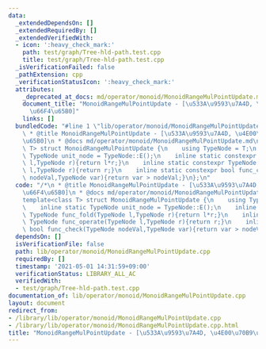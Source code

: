 ```yaml
---
data:
  _extendedDependsOn: []
  _extendedRequiredBy: []
  _extendedVerifiedWith:
  - icon: ':heavy_check_mark:'
    path: test/graph/Tree-hld-path.test.cpp
    title: test/graph/Tree-hld-path.test.cpp
  _isVerificationFailed: false
  _pathExtension: cpp
  _verificationStatusIcon: ':heavy_check_mark:'
  attributes:
    _deprecated_at_docs: md/operator/monoid/MonoidRangeMulPointUpdate.md
    document_title: "MonoidRangeMulPointUpdate - [\u533A\u9593\u7A4D, \u4E00\u70B9\
      \u66F4\u65B0]"
    links: []
  bundledCode: "#line 1 \"lib/operator/monoid/MonoidRangeMulPointUpdate.cpp\"\n/*\n\
    \ * @title MonoidRangeMulPointUpdate - [\u533A\u9593\u7A4D, \u4E00\u70B9\u66F4\
    \u65B0]\n * @docs md/operator/monoid/MonoidRangeMulPointUpdate.md\n */\ntemplate<class\
    \ T> struct MonoidRangeMulPointUpdate {\n    using TypeNode = T;\n    inline static\
    \ TypeNode unit_node = TypeNode::E();\n    inline static constexpr TypeNode func_fold(TypeNode\
    \ l,TypeNode r){return l*r;}\n    inline static constexpr TypeNode func_operate(TypeNode\
    \ l,TypeNode r){return r;}\n    inline static constexpr bool func_check(TypeNode\
    \ nodeVal,TypeNode var){return var > nodeVal;}\n};\n"
  code: "/*\n * @title MonoidRangeMulPointUpdate - [\u533A\u9593\u7A4D, \u4E00\u70B9\
    \u66F4\u65B0]\n * @docs md/operator/monoid/MonoidRangeMulPointUpdate.md\n */\n\
    template<class T> struct MonoidRangeMulPointUpdate {\n    using TypeNode = T;\n\
    \    inline static TypeNode unit_node = TypeNode::E();\n    inline static constexpr\
    \ TypeNode func_fold(TypeNode l,TypeNode r){return l*r;}\n    inline static constexpr\
    \ TypeNode func_operate(TypeNode l,TypeNode r){return r;}\n    inline static constexpr\
    \ bool func_check(TypeNode nodeVal,TypeNode var){return var > nodeVal;}\n};"
  dependsOn: []
  isVerificationFile: false
  path: lib/operator/monoid/MonoidRangeMulPointUpdate.cpp
  requiredBy: []
  timestamp: '2021-05-01 14:31:59+09:00'
  verificationStatus: LIBRARY_ALL_AC
  verifiedWith:
  - test/graph/Tree-hld-path.test.cpp
documentation_of: lib/operator/monoid/MonoidRangeMulPointUpdate.cpp
layout: document
redirect_from:
- /library/lib/operator/monoid/MonoidRangeMulPointUpdate.cpp
- /library/lib/operator/monoid/MonoidRangeMulPointUpdate.cpp.html
title: "MonoidRangeMulPointUpdate - [\u533A\u9593\u7A4D, \u4E00\u70B9\u66F4\u65B0]"
---
```

